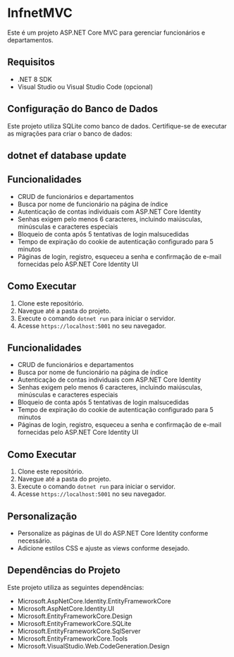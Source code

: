 # InfnetMVC

Este é um projeto ASP.NET Core MVC para gerenciar funcionários e departamentos.

## Requisitos

- .NET 8 SDK
- Visual Studio ou Visual Studio Code (opcional)

## Configuração do Banco de Dados

Este projeto utiliza SQLite como banco de dados. Certifique-se de executar as migrações para criar o banco de dados:
## dotnet ef database update

## Funcionalidades

- CRUD de funcionários e departamentos
- Busca por nome de funcionário na página de índice
- Autenticação de contas individuais com ASP.NET Core Identity
- Senhas exigem pelo menos 6 caracteres, incluindo maiúsculas, minúsculas e caracteres especiais
- Bloqueio de conta após 5 tentativas de login malsucedidas
- Tempo de expiração do cookie de autenticação configurado para 5 minutos
- Páginas de login, registro, esqueceu a senha e confirmação de e-mail fornecidas pelo ASP.NET Core Identity UI

## Como Executar

1. Clone este repositório.
2. Navegue até a pasta do projeto.
3. Execute o comando `dotnet run` para iniciar o servidor.
4. Acesse `https://localhost:5001` no seu navegador.


## Funcionalidades

- CRUD de funcionários e departamentos
- Busca por nome de funcionário na página de índice
- Autenticação de contas individuais com ASP.NET Core Identity
- Senhas exigem pelo menos 6 caracteres, incluindo maiúsculas, minúsculas e caracteres especiais
- Bloqueio de conta após 5 tentativas de login malsucedidas
- Tempo de expiração do cookie de autenticação configurado para 5 minutos
- Páginas de login, registro, esqueceu a senha e confirmação de e-mail fornecidas pelo ASP.NET Core Identity UI

## Como Executar

1. Clone este repositório.
2. Navegue até a pasta do projeto.
3. Execute o comando `dotnet run` para iniciar o servidor.
4. Acesse `https://localhost:5001` no seu navegador.

## Personalização

- Personalize as páginas de UI do ASP.NET Core Identity conforme necessário.
- Adicione estilos CSS e ajuste as views conforme desejado.

## Dependências do Projeto

Este projeto utiliza as seguintes dependências:

- Microsoft.AspNetCore.Identity.EntityFrameworkCore
- Microsoft.AspNetCore.Identity.UI
- Microsoft.EntityFrameworkCore.Design
- Microsoft.EntityFrameworkCore.SQLite
- Microsoft.EntityFrameworkCore.SqlServer
- Microsoft.EntityFrameworkCore.Tools
- Microsoft.VisualStudio.Web.CodeGeneration.Design

